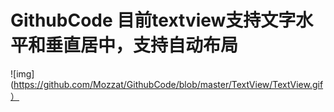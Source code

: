 # GithubCode 目前textview支持文字水平和垂直居中，支持自动布局
![img](https://github.com/Mozzat/GithubCode/blob/master/TextView/TextView.gif）
